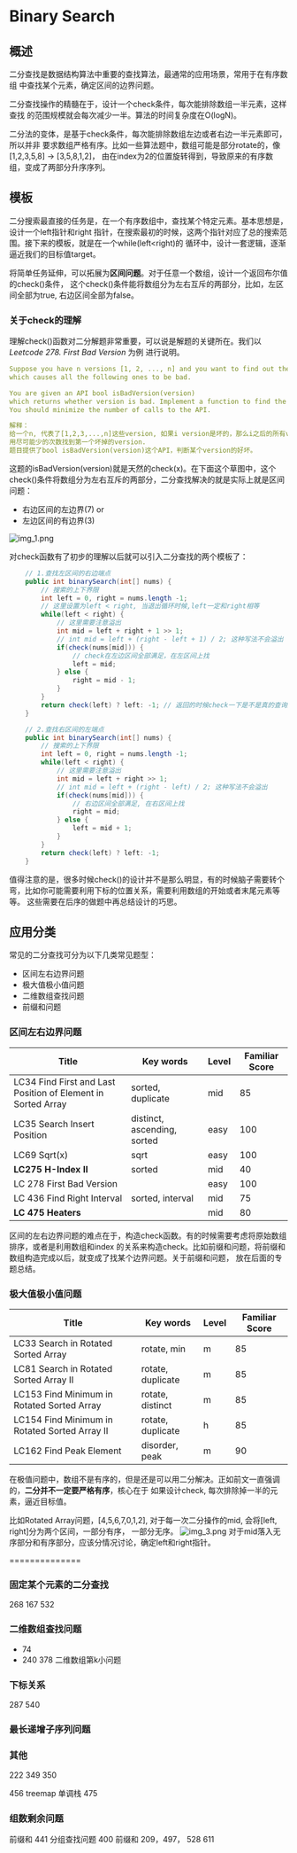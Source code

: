 # Binary Search
## 概述
二分查找是数据结构算法中重要的查找算法，最通常的应用场景，常用于在有序数组
中查找某个元素，确定区间的边界问题。

二分查找操作的精髓在于，设计一个check条件，每次能排除数组一半元素，这样查找
的范围规模就会每次减少一半。算法的时间复杂度在O(logN)。

二分法的变体，是基于check条件，每次能排除数组左边或者右边一半元素即可，所以并非
要求数组严格有序。比如一些算法题中，数组可能是部分rotate的，像[1,2,3,5,8] -> [3,5,8,1,2]，
由在index为2的位置旋转得到，导致原来的有序数组，变成了两部分升序序列。

## 模板
二分搜索最直接的任务是，在一个有序数组中，查找某个特定元素。基本思想是，设计一个left指针和right
指针，在搜索最初的时候，这两个指针对应了总的搜索范围。接下来的模板，就是在一个while(left<right)的
循环中，设计一套逻辑，逐渐逼近我们的目标值target。

将简单任务延伸，可以拓展为**区间问题**。对于任意一个数组，设计一个返回布尔值的check()条件，
这个check()条件能将数组分为左右互斥的两部分，比如，左区间全部为true, 右边区间全部为false。
### 关于check的理解
理解check()函数对二分解题非常重要，可以说是解题的关键所在。我们以 _Leetcode 278. First Bad Version_ 为例
进行说明。
```yaml
Suppose you have n versions [1, 2, ..., n] and you want to find out the first bad one, 
which causes all the following ones to be bad.

You are given an API bool isBadVersion(version) 
which returns whether version is bad. Implement a function to find the first bad version. 
You should minimize the number of calls to the API.

解释：
给一个n, 代表了[1,2,3,...,n]这些version, 如果i version是坏的，那么i之后的所有version都是坏的，你需要
用尽可能少的次数找到第一个坏掉的version.
题目提供了bool isBadVersion(version)这个API，判断某个version的好坏。
```
这题的isBadVersion(version)就是天然的check(x)。在下面这个草图中，这个check()条件将数组分为左右互斥的两部分，二分查找解决的就是实际上就是区间问题：
- 右边区间的左边界(7) or
- 左边区间的有边界(3)

![img_1.png](img/img_1.png)

对check函数有了初步的理解以后就可以引入二分查找的两个模板了：
```java
    // 1.查找左区间的右边端点
    public int binarySearch(int[] nums) {
        // 搜索的上下界限
        int left = 0, right = nums.length -1;
        // 这里设置为left < right, 当退出循环时候,left一定和right相等
        while(left < right) {
            // 这里需要注意溢出
            int mid = left + right + 1 >> 1;
            // int mid = left + (right - left + 1) / 2; 这种写法不会溢出
            if(check(nums[mid])) {
                // check在左边区间全部满足，在左区间上找
                left = mid;
            } else {
                right = mid - 1;
            }
        }
        return check(left) ? left: -1; // 返回的时候check一下是不是真的查询到了
    }

    // 2.查找右区间的左端点
    public int binarySearch(int[] nums) {
        // 搜索的上下界限
        int left = 0, right = nums.length -1;
        while(left < right) {
            // 这里需要注意溢出
            int mid = left + right >> 1;
            // int mid = left + (right - left) / 2; 这种写法不会溢出
            if(check(nums[mid])) {
                // 右边区间全部满足, 在右区间上找
                right = mid;
            } else {
                left = mid + 1;
            }
        }
        return check(left) ? left: -1;
    }
```
  
值得注意的是，很多时候check()的设计并不是那么明显，有的时候脑子需要转个弯，比如你可能需要利用下标的位置关系，需要利用数组的开始或者末尾元素等等。
这些需要在后序的做题中再总结设计的巧思。

## 应用分类
常见的二分查找可分为以下几类常见题型：
- 区间左右边界问题
- 极大值极小值问题
- 二维数组查找问题 
- 前缀和问题

### 区间左右边界问题
| Title                                                        | Key words                   | Level | Familiar Score |
|--------------------------------------------------------------|-----------------------------|-------|----------------|
| LC34 Find First and Last Position of Element in Sorted Array | sorted, duplicate           | mid   | 85             |
| LC35 Search Insert Position                                  | distinct, ascending, sorted | easy  | 100            |
| LC69 Sqrt(x)                                                 | sqrt                        | easy  | 100            |
| **LC275 H-Index II**                                         | sorted                      | mid   | 40             |
| LC 278 First Bad Version                                     |                             | easy  | 100            |
| LC 436 Find Right Interval                                   | sorted, interval            | mid   | 75             |
| **LC 475 Heaters**                                           |                             | mid   | 80             |

区间的左右边界问题的难点在于，构造check函数。有的时候需要考虑将原始数组排序，或者是利用数组和index
的关系来构造check。比如前缀和问题，将前缀和数组构造完成以后，就变成了找某个边界问题。关于前缀和问题，
放在后面的专题总结。

### 极大值极小值问题
| Title                                         | Key words         | Level | Familiar Score |
|-----------------------------------------------|-------------------|-------|----------------|
| LC33 Search in Rotated Sorted Array           | rotate, min       | m   | 85             |
| LC81 Search in Rotated Sorted Array II        | rotate, duplicate | m   | 85             |
| LC153 Find Minimum in Rotated Sorted Array    | rotate, distinct  | m   | 85             |
| LC154 Find Minimum in Rotated Sorted Array II | rotate, duplicate | h   | 85             |
| LC162 Find Peak Element                       | disorder, peak    | m   | 90             |

在极值问题中，数组不是有序的，但是还是可以用二分解决。正如前文一直强调的，**二分并不一定要严格有序**，核心在于
如果设计check, 每次排除掉一半的元素，逼近目标值。

比如Rotated Array问题，[4,5,6,7,0,1,2], 对于每一次二分操作的mid, 会将[left, right]分为两个区间，一部分有序，
一部分无序。
![img_3.png](img_3.png)
对于mid落入无序部分和有序部分，应该分情况讨论，确定left和right指针。


==============
### 固定某个元素的二分查找
268
167
532


### 二维数组查找问题
- 74
- 240
378 二维数组第k小问题

### 下标关系
287
540

### 最长递增子序列问题

### 其他
222
349
350

456 treemap 单调栈
475

### 组数剩余问题
前缀和 441
分组查找问题 400
前缀和 209，497， 528
611





